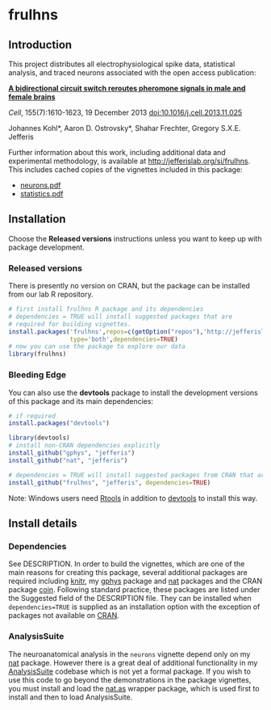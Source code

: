 # frulhns
## Introduction
This project distributes all electrophysiological spike data, statistical analysis,
and traced neurons associated with the open access publication:

**[A bidirectional circuit switch reroutes pheromone signals in male and female brains](http://dx.doi.org/10.1016/j.cell.2013.11.025)**

_Cell_, 155(7):1610-1623, 19 December 2013 [doi:10.1016/j.cell.2013.11.025](http://dx.doi.org/10.1016/j.cell.2013.11.025)

Johannes Kohl\*, Aaron D. Ostrovsky\*, Shahar Frechter, Gregory S.X.E. Jefferis

Further information about this work, including additional data and experimental methodology, is available at http://jefferislab.org/si/frulhns. This includes cached copies of the vignettes included in this package:

  * [neurons.pdf](http://jefferislab.org/si/frulhns/neurons.pdf)
  * [statistics.pdf](http://jefferislab.org/si/frulhns/statistics.pdf)

## Installation
Choose the **Released versions** instructions unless you want to keep up with 
package development.

### Released versions
There is presently no version on CRAN, but the package can be installed from our
lab R repository.

```r
# first install frulhns R package and its dependencies
# dependencies = TRUE will install suggested packages that are
# required for building vignettes.
install.packages('frulhns',repos=c(getOption("repos"),'http://jefferislab.org/R'),
                 type='both',dependencies=TRUE)
# now you can use the package to explore our data
library(frulhns)
```

### Bleeding Edge
You can also use the **devtools** package to install the development versions of
this package and its main dependencies:

```r
# if required
install.packages("devtools")

library(devtools)
# install non-CRAN dependencies explicitly
install_github("gphys", "jefferis")
install_github("nat", "jefferis")

# dependencies = TRUE will install suggested packages from CRAN that are required for the vignettes.
install_github("frulhns", "jefferis", dependencies=TRUE)
```

Note: Windows users need [Rtools](http://www.murdoch-sutherland.com/Rtools/) in addition to 
[devtools](http://CRAN.R-project.org/package=devtools) to install this way.


## Install details
### Dependencies
See DESCRIPTION. In order to build the vignettes, which are one of the main reasons 
for creating this package, several additional packages are required including 
[knitr](http://yihui.name/knitr/), my [gphys](https://github.com/jefferis/gphys) 
package and [nat](https://github.com/jefferis/nat) packages and the CRAN 
package [coin](http://cran.r-project.org/package=coin). Following standard practice, 
these packages are listed under the Suggested field of the DESCRIPTION file. 
They can be installed when `dependencies=TRUE` is supplied as an installation 
option with the exception of packages not available on [CRAN](http://cran.r-project.org/).

### AnalysisSuite
The neuroanatomical analysis in the `neurons` vignette depend only on my 
[nat](https://github.com/jefferis/nat) package. However there is a great deal
of additional functionality in my 
[AnalysisSuite](https://github.com/jefferis/AnalysisSuite) 
codebase which is not yet a formal package. If you wish to use this code to go 
beyond the demonstrations in the package vignettes, you must install and load 
the [nat.as](https://github.com/jefferis/nat.as)
wrapper package, which is used first to install and then to load AnalysisSuite.
